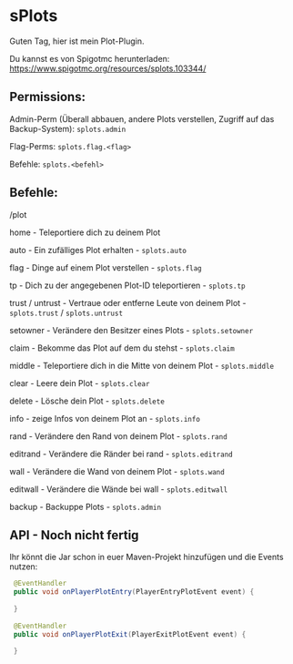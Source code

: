 # sPlots
Guten Tag,
hier ist mein Plot-Plugin.

Du kannst es von Spigotmc herunterladen:
https://www.spigotmc.org/resources/splots.103344/

## Permissions:
Admin-Perm (Überall abbauen, andere Plots verstellen, Zugriff auf das Backup-System): ```splots.admin```

Flag-Perms: ```splots.flag.<flag>```

Befehle: ```splots.<befehl>```

## Befehle:
/plot <Befehl>

home - Teleportiere dich zu deinem Plot
  
auto - Ein zufälliges Plot erhalten - ```splots.auto```
  
flag - Dinge auf einem Plot verstellen - ```splots.flag```
  
tp - Dich zu der angegebenen Plot-ID teleportieren - ```splots.tp```
  
trust / untrust - Vertraue oder entferne Leute von deinem Plot - ```splots.trust``` / ```splots.untrust```
  
setowner - Verändere den Besitzer eines Plots - ```splots.setowner```
  
claim - Bekomme das Plot auf dem du stehst - ```splots.claim```
  
middle - Teleportiere dich in die Mitte von deinem Plot - ```splots.middle```
  
clear - Leere dein Plot - ```splots.clear```
  
delete - Lösche dein Plot - ```splots.delete```
  
info - zeige Infos von deinem Plot an - ```splots.info```
  
rand - Verändere den Rand von deinem Plot - ```splots.rand```
  
editrand - Verändere die Ränder bei rand - ```splots.editrand```
  
wall - Verändere die Wand von deinem Plot - ```splots.wand```
  
editwall - Verändere die Wände bei wall - ```splots.editwall```

backup - Backuppe Plots - ```splots.admin```
  
  
## API - Noch nicht fertig
Ihr könnt die Jar schon in euer Maven-Projekt hinzufügen und die Events nutzen:
  
```java
 @EventHandler
 public void onPlayerPlotEntry(PlayerEntryPlotEvent event) {
  
 }
  
 @EventHandler
 public void onPlayerPlotExit(PlayerExitPlotEvent event) {
  
 }
  
 ```
